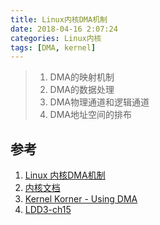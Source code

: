 ```yaml
---
title: Linux内核DMA机制
date: 2018-04-16 2:07:24
categories: Linux内核
tags: [DMA, kernel]
---
```


>1. DMA的映射机制
>2. DMA的数据处理
>3. DMA物理通道和逻辑通道
>4. DMA地址空间的排布

<!--more-->

## 参考

1. [Linux 内核DMA机制](https://my.oschina.net/u/174242/blog/70359)
2. [内核文档](https://www.kernel.org/doc/Documentation/DMA-API-HOWTO.txt)
3. [Kernel Korner - Using DMA](https://www.linuxjournal.com/article/7104)
4. [LDD3-ch15](https://static.lwn.net/images/pdf/LDD3/ch15.pdf)
